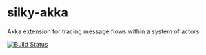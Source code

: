 silky-akka
==========

Akka extension for tracing message flows within a system of actors

[![Build Status](https://secure.travis-ci.org/PILTT/silky-akka.svg)](http://travis-ci.org/PILTT/silky-akka)
